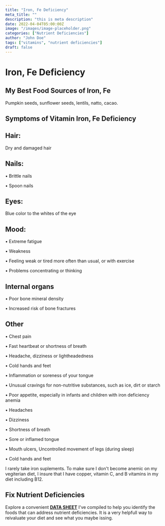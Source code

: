 ```yaml
---
title: "Iron, Fe Deficiency"
meta_title: ""
description: "this is meta description"
date: 2022-04-04T05:00:00Z
image: "/images/image-placeholder.png"
categories: ["Nutrient Deficiencies"]
author: "John Doe"
tags: ["vitamins", "nutrient deficiencies"]
draft: false
---
```


   <h1>Iron, Fe Deficiency</h1>
            <h2>My Best Food Sources of Iron, Fe</h2>
          <p>Pumpkin seeds, sunflower seeds, lentils, natto, cacao.</p>
<h2>Symptoms of Vitamin Iron, Fe  Deficiency</h2>
<h2>Hair:</h2> <p>Dry and damaged hair</p>
<h2>Nails:</h2><p>&bull;  Brittle nails</p><p>&bull;  Spoon nails</p>
<h2>Eyes:</h2><p>Blue color to the whites of the eye</p>
<h2>Mood:</h2><p>&bull;  Extreme fatigue</p><p>&bull;  Weakness</p><p>&bull;  Feeling weak or tired more often than usual, or with exercise</p><p>&bull;  Problems concentrating or thinking</p>

 <h2>Internal organs</h2> <p>&bull; Poor bone mineral density</p><p>&bull; Increased risk of bone fractures</p>
<h2>Other</h2>
<p>&bull; Chest pain</p><p>&bull; Fast heartbeat or shortness of breath</p><p>&bull; Headache, dizziness or lightheadedness</p><p>&bull; Cold hands and feet</p><p>&bull; Inflammation or soreness of your tongue</p><p>&bull; Unusual cravings for non-nutritive substances, such as ice, dirt or starch</p><p>&bull; Poor appetite, especially in infants and children with iron deficiency anemia</p><p>&bull; Headaches</p><p>&bull; Dizziness</p><p>&bull; Shortness of breath</p><p>&bull; Sore or inflamed tongue</p><p>&bull; Mouth ulcers, Uncontrolled movement of legs (during sleep)</p><p>&bull; Cold hands and feet</p>
<p>I rarely take iron suplements. To make sure I don't become anemic on my vegiterian diet, I insure that I have copper, vitamin C, and B vitamins in my diet including B12.</p>
<h2>Fix Nutrient Deficiencies</h2><p>Explore a convenient <a title="fix nutritional deficiencies with a data sheet" href="../nutrients-in-healthy-foods.html"><b>DATA SHEET</b></a> I've compiled to help you identify the foods that can address nutrient deficiencies. It is a very helpfull way to reivaluate your diet and see what you maybe issing.</p>